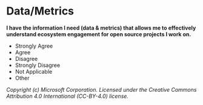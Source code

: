 #  Data/Metrics
**I have the information I need (data & metrics) that allows me to effectively understand ecosystem engagement for open source projects I work on.**
 - Strongly Agree
 - Agree
 - Disagree
 - Strongly Disagree
 - Not Applicable
 - Other 

_Copyright (c) Microsoft Corporation. Licensed under the Creative Commons Attribution 4.0 International (CC-BY-4.0) license._

